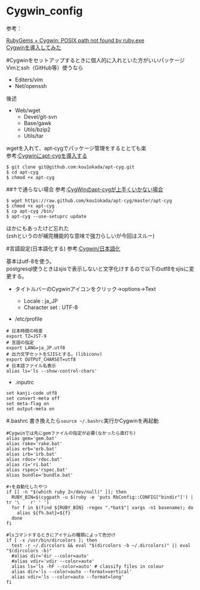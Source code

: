Cygwin_config
=============

参考：

[RubyGems + Cygwin: POSIX path not found by ruby.exe](http://stackoverflow.com/questions/3831131/rubygems-cygwin-posix-path-not-found-by-ruby-exe)  
[Cygwinを導入してみた](http://nukino.github.io/blog/2012/02/02/Cygwin/)

#Cygwinをセットアップするときに個人的に入れといた方がいいパッケージ
Vimとssh（GitHub等）使うなら
- Editers/vim 
- Net/openssh         

後述
- Web/wget            
  - Devel/git-svn
  - Base/gawk 
  - Utils/bzip2 
  - Utils/tar 

wgetを入れて、apt-cygでパッケージ管理をするととても楽  
参考:[Cygwinにapt-cygを導入する ](http://kowaimononantenai.blogspot.jp/2013/12/cygwinapt-cyg.html)

```
$ git clone git@github.com:kou1okada/apt-cyg.git
$ cd apt-cyg
$ chmod +x apt-cyg
```

##↑で通らない場合
参考:[CygWinのapt-cygが上手くいかない場合](http://hujo.hateblo.jp/entry/2013/11/10/213119)

```
$ wget https://raw.github.com/kou1okada/apt-cyg/master/apt-cyg
$ chmod +x apt-cyg
$ cp apt-cyg /bin/
$ apt-cyg --use-setuprc update
```

ほかにもあったけど忘れた  
(zshというのが補完機能的な意味で強力らしいが今回はスルー)

#言語設定(日本語化する)
参考:[Cygwin/日本語化 ](http://www.bugbearr.jp/?Cygwin/%E6%97%A5%E6%9C%AC%E8%AA%9E%E5%8C%96)

基本はutf-8を使う。  
postgresql使うときはsjisで表示しないと文字化けするので以下のutf8をsjisに変更する。

- タイトルバーのCygwinアイコンをクリック→options→Text
  - Locale : ja_JP
  - Character set : UTF-8 

- /etc/profile
```
# 日本時間の時差
export TZ=JST-9
# 言語の指定
export LANG=ja_JP.utf8
# 出力文字セットをSJISとする。(libiconv)
export OUTPUT_CHARSET=utf8
# 日本語ファイル名表示
alias ls='ls --show-control-chars'
```

- .inputrc
```
set kanji-code utf8
set convert-meta off
set meta-flag on
set output-meta on 
```

#.bashrc
書き換えたら`source ~/.bashrc`実行かCygwinを再起動

```
#Cygwinでは先にgemファイルの指定が必要(なかったら直打ち)
alias gem='gem.bat'
alias rake='rake.bat'
alias erb='erb.bat'
alias irb='irb.bat'
alias rdoc='rdoc.bat'
alias ri='ri.bat'
alias rspec='rspec.bat'
alias bundle='bundle.bat'

#↑を自動化したやつ
if [[ -n "$(which ruby 2>/dev/null)" ]]; then
  RUBY_BIN=$(cygpath -u $(ruby -e 'puts RbConfig::CONFIG["bindir"]') | tr '\    r' ' ')
  for f in $(find ${RUBY_BIN} -regex ".*bat$"| xargs -n1 basename); do
    alias ${f%.bat}=${f}
  done
fi

#lsコマンドするときにアイテムの種類によって色分け
if [ -x /usr/bin/dircolors ]; then
  test -r ~/.dircolors && eval "$(dircolors -b ~/.dircolors)" || eval "$(dircolors -b)"
  #alias dir='dir --color=auto'
  #alias vdir='vdir --color=auto'
  alias ls='ls -hF --color=auto' # classify files in colour
  alias dir='ls --color=auto --format=vertical'
  alias vdir='ls --color=auto --format=long'
fi

```
